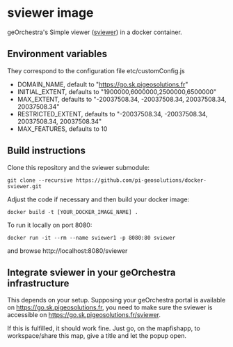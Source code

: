 # sviewer image

geOrchestra's Simple viewer ([sviewer](https://github.com/georchestra/sviewer)) in a docker container.

## Environment variables
They correspond to the configuration file etc/customConfig.js
  * DOMAIN_NAME, default to "https://go.sk.pigeosolutions.fr"
  * INITIAL_EXTENT, defaults to "1900000,6000000,2500000,6500000"
  * MAX_EXTENT, defaults to "-20037508.34, -20037508.34, 20037508.34, 20037508.34"
  * RESTRICTED_EXTENT, defaults to "-20037508.34, -20037508.34, 20037508.34, 20037508.34"
  * MAX_FEATURES, defaults to 10

## Build instructions
Clone this repository and the sviewer submodule:
```
git clone --recursive https://github.com/pi-geosolutions/docker-sviewer.git
```
Adjust the code if necessary and then build your docker image:
```
docker build -t [YOUR_DOCKER_IMAGE_NAME] .
```
To run it locally on port 8080:
```
docker run -it --rm --name sviewer1 -p 8080:80 sviewer
```
and browse http://localhost:8080/sviewer

## Integrate sviewer in your geOrchestra infrastructure
This depends on your setup. Supposing your geOrchestra portal is available on https://go.sk.pigeosolutions.fr,
you need to make sure the sviewer is accessible on https://go.sk.pigeosolutions.fr/sviewer.

If this is fulfilled, it should work fine. Just go, on the mapfishapp, to
workspace/share this map, give a title and let the popup open.
